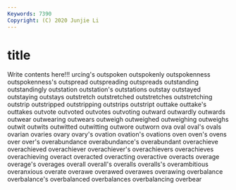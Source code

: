 ```yaml
---
Keywords: 7390
Copyright: (C) 2020 Junjie Li
---
```


# title

Write contents here!!!
urcing's 
outspoken
outspokenly 
outspokenness 
outspokenness's 
outspread 
outspreading 
outspreads 
outstanding 
outstandingly 
outstation 
outstation's
outstations 
outstay 
outstayed 
outstaying 
outstays 
outstretch 
outstretched 
outstretches 
outstretching 
outstrip
outstripped 
outstripping 
outstrips 
outstript 
outtake 
outtake's 
outtakes 
outvote 
outvoted 
outvotes
outvoting 
outward 
outwardly 
outwards 
outwear 
outwearing 
outwears 
outweigh 
outweighed 
outweighing
outweighs 
outwit 
outwits 
outwitted 
outwitting 
outwore 
outworn 
ova 
oval 
oval's
ovals 
ovarian 
ovaries 
ovary 
ovary's 
ovation 
ovation's 
ovations 
oven 
oven's
ovens 
over 
over's 
overabundance 
overabundance's 
overabundant 
overachieve 
overachieved 
overachiever 
overachiever's
overachievers 
overachieves 
overachieving 
overact 
overacted 
overacting 
overactive 
overacts 
overage 
overage's
overages 
overall 
overall's 
overalls 
overalls's 
overambitious 
overanxious 
overate 
overawe 
overawed
overawes 
overawing 
overbalance 
overbalance's 
overbalanced 
overbalances 
overbalancing 
overbear 
